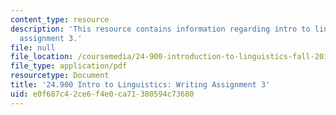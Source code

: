 ```yaml
---
content_type: resource
description: 'This resource contains information regarding intro to linguistics: writing
  assignment 3.'
file: null
file_location: /coursemedia/24-900-introduction-to-linguistics-fall-2012/e0f687c42ce6f4e0ca71380594c73680_MIT24_900F12_Assignment3.pdf
file_type: application/pdf
resourcetype: Document
title: '24.900 Intro to Linguistics: Writing Assignment 3'
uid: e0f687c4-2ce6-f4e0-ca71-380594c73680
---
```

